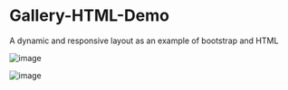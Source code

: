 # Gallery-HTML-Demo
A dynamic and responsive layout as an example of bootstrap and HTML

![image](https://user-images.githubusercontent.com/98695677/159505779-f929e31c-8e46-4d5f-a117-0047c490bd67.png)

![image](https://user-images.githubusercontent.com/98695677/159505839-3ec4adb7-282a-4485-a1b8-a996a41990a9.png)
